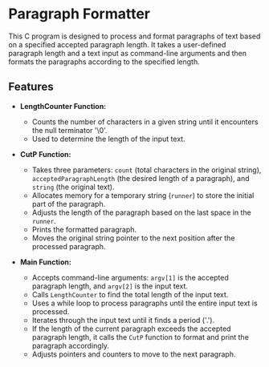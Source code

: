 # Paragraph Formatter

This C program is designed to process and format paragraphs of text based on a specified accepted paragraph length. It takes a user-defined paragraph length and a text input as command-line arguments and then formats the paragraphs according to the specified length.

## Features

- **LengthCounter Function:**
  - Counts the number of characters in a given string until it encounters the null terminator '\0'.
  - Used to determine the length of the input text.

- **CutP Function:**
  - Takes three parameters: `count` (total characters in the original string), `acceptedParagraphLength` (the desired length of a paragraph), and `string` (the original text).
  - Allocates memory for a temporary string (`runner`) to store the initial part of the paragraph.
  - Adjusts the length of the paragraph based on the last space in the `runner`.
  - Prints the formatted paragraph.
  - Moves the original string pointer to the next position after the processed paragraph.

- **Main Function:**
  - Accepts command-line arguments: `argv[1]` is the accepted paragraph length, and `argv[2]` is the input text.
  - Calls `LengthCounter` to find the total length of the input text.
  - Uses a while loop to process paragraphs until the entire input text is processed.
  - Iterates through the input text until it finds a period ('.').
  - If the length of the current paragraph exceeds the accepted paragraph length, it calls the `CutP` function to format and print the paragraph accordingly.
  - Adjusts pointers and counters to move to the next paragraph.


